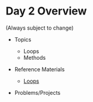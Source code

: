 # Day 2 Overview

(Always subject to change)


- Topics
  - Loops
  - Methods
  
- Reference Materials
  - [Loops](https://docs.google.com/presentation/d/1PAezSNr2UKAvdcfRRrTvM4aOICA-i8xxzAREAppCrQ8/edit?usp=sharing)
- Problems/Projects
